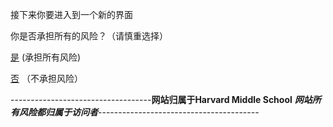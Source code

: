 接下来你要进入到一个新的界面


你是否承担所有的风险？（请慎重选择）


[是](https://nzw0906.github.io/2/) (承担所有风险)


[否](https://nzw0906.github.io/1/) （不承担风险）



-----------------------------------**网站归属于Harvard Middle School**       ***网站所有风险都归属于访问者***----------------------------------------

